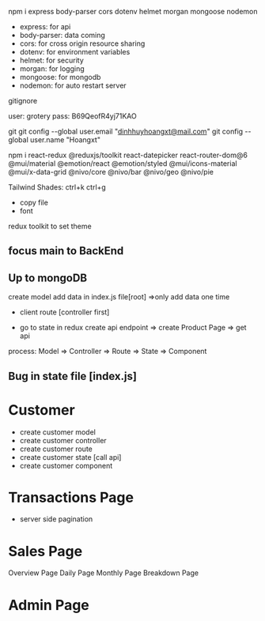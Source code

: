 npm i express body-parser cors dotenv helmet morgan mongoose nodemon

- express: for api
- body-parser: data coming
- cors: for cross origin resource sharing
- dotenv: for environment variables
- helmet: for security
- morgan: for logging
- mongoose: for mongodb
- nodemon: for auto restart server

gitignore

user: grotery
pass: B69QeofR4yj71KAO

git
git config --global user.email "dinhhuyhoangxt@mail.com"
git config --global user.name "Hoangxt"

<!-- Front -->

npm i react-redux @reduxjs/toolkit react-datepicker react-router-dom@6 @mui/material @emotion/react @emotion/styled @mui/icons-material @mui/x-data-grid @nivo/core @nivo/bar @nivo/geo @nivo/pie

Tailwind Shades:
ctrl+k ctrl+g

- copy file
- font

redux toolkit to set theme

## focus main to BackEnd

## Up to mongoDB

create model
add data in index.js file[root]
=>only add data one time

- client route [controller first]

- go to state in redux create api endpoint => create Product Page => get api

process: Model => Controller => Route => State => Component

## Bug in state file [index.js]

# Customer

- create customer model
- create customer controller
- create customer route
- create customer state [call api]
- create customer component

# Transactions Page

- server side pagination

# Sales Page

Overview Page
Daily Page
Monthly Page
Breakdown Page

# Admin Page

